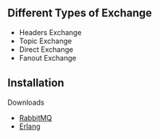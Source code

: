 ## Different Types of Exchange

- Headers Exchange
- Topic Exchange
- Direct Exchange 
- Fanout Exchange

## Installation
Downloads
- [RabbitMQ](https://www.rabbitmq.com/docs/download)
- [Erlang](http://www.erlang.org/downloads)

